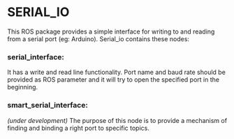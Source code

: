 # SERIAL_IO

This ROS package provides a simple interface for writing to and reading from a serial port (eg: Arduino). Serial_io contains these nodes:

### serial_interface:
It has a write and read line functionality. Port name and baud rate should be provided as ROS parameter and it will try to open the specified port in the beginning.

### smart_serial_interface:
_(under development)_ The purpose of this node is to provide a mechanism of finding and binding a right port to specific topics.

